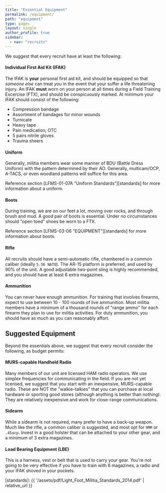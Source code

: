 ```yaml
---
title: "Essential Equipment"
permalink: /equipment/
path: "equipment"
type: pages
layout: single
author_profile: true
sidebar:
  - nav: "recruits"
---
```


We suggest that every recruit have at least the following:

#### Individual First Aid Kit (IFAK)
The IFAK is **your** personal first aid kit, and should be equipped so that _someone else_ can treat _you_ in the event that your suffer a life threatening injury. An IFAK **must** worn on your person at all times during a Field Training Excercise (FTX), and should be conspicuously marked. At minimum your IFAK should consist of the following:
* Compression bandage
* Assortment of bandages for minor wounds
* Turnicate
* Heavy tape
* Pain medication, OTC
* 5 pairs nitrile gloves
* Trauma sheers

#### Uniform

Generally, militia members wear some manner of BDU (Battle Dress Uniform) with the pattern determined by their AO. Generally, multicam/OCP, A-TACS, or even woodland patterns will suffice for this area.

Reference section [LFMS-01-07A “Uniform Standards”][standards] for more information about a uniform. 

#### Boots

During training, we are on our feet a lot, moving over rocks, and through brush and mud. A good pair of boots is essential. Under no circumstances should "open toed" shoes be worn to a FTX.

Reference section [LFMS-03-06 "EQUIPMENT"][standards] for more information about boots.

#### Rifle

All recruits should have a semi-automatic rifle, chambered in a common caliber (ideally `5.56 NATO`). The AR-15 platform is preferred, and used by 90% of the unit. A good adjustable two-point sling is highly recommended, and you should have at least 6 extra magazines.

#### Ammunition

You can never have enough ammunition. For training that involves firearms, expect to use between 10 - 100 rounds of live ammunition. Most militia members have a minimum of a thousand rounds of "range ammo" for each firearm they plan to use for militia activities. For duty ammunition, you should have as much as you can reasonably affort. 

## Suggested Equipment

Beyond the essentials above, we suggest that every recruit consider the following, as budget permits:

#### MURS-capable Handheld Radio

Many members of our unit are licensed HAM radio operators. We use simplex frequencies for communicating in the field. If you are not yet licensed, we suggest that you start with an inexpensive, MURS-capable radio. These are NOT the "walkie-talkies" that you can purchase at local hardware or sporting good stores (although anything is better than nothing). They are relatively inexpensive and work for close-range communications.

#### Sidearm

While a sidearm is not required, many prefer to have a back-up weapon. Much like the rifle, a common caliber is suggested, and most opt for `9MM` or `.45acp`. Invest in a good holster that can be attached to your other gear, and a minimum of 3 extra magazines.

#### Load Bearing Equipment (LBE)

This is a harness, vest or belt that is used to carry your gear. You're not going to be very effective if you have to train with 6 magazines, a radio and your IFAK shoved in your pockets.

[standards]: {{ '/assets/pdf/Light_Foot_Militia_Standards_2014.pdf' | relative_url }}
